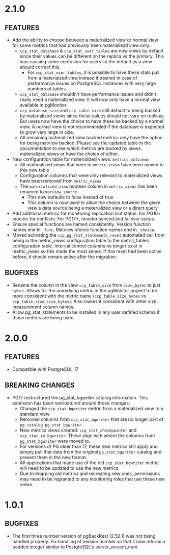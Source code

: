 2.1.0
=====

FEATURES
--------
 - Add the ability to choose between a materialized view or normal view for some metrics that had previously been materialiezd view only.
    - `ccp_stat_database` & `ccp_stat_user_tables` are now views by default since their values can be different on the replica vs the primary. This was causing some confusion for users so the default as a view should correct this. 
        - For `ccp_stat_user_tables`, it is possible to have these stats pull from a materialzed view instead if desired in case of performance issues on PostgreSQL instances with very large numbers of tables. 
    - `ccp_stat_database` shouldn't have performance issues and didn't really need a materialized view. It will now only have a normal view available in pgMonitor.
    - `ccp_database_size` and `ccp_table_size` still default to being backed by materialized views since these values should not vary on replicas. But users now have the choice to have these be backed by a normal view. A normal view is not recommended if the database is expected to grow very large in size.
    - All remaining materialized view backed metrics only have the option for being matview backed. Please see the updated table in the documentation to see which metrics are backed by views, materialized views or have the choice of either. 
 - New configuration table for materialized views: `metrics_matviews`
    - All materialized views that were in `metric_views` have been moved to this new table
    - Configuration columns that were only relevant to materialized views have been removed from `metric_views`
    - The `materialized_view` boolean column in `metric_views` has been renamed to `matview_source`
        - This now defaults to false instead of true
        - This column is now used to allow the choice between the given view's data source being a materialized view or a direct query
 - Add additional metrics for monitoring replication slot status. For PG16+ monitor for conflicts. For PG17+, monitor synced and failover status.
 - Ensure special functions are named consistently. Version function names end in `_func`. Matview choice function names end in `_choice`.
 - Moved activating the `ccp_pg_stat_statements_reset` automated call from being in the metric_views configuration table to the metric_tables configuration table. Interval control columns no longer exist in metric_views so this made the most sense. If this reset had been active before, it should remain active after the migration.
    
BUGFIXES
--------
 - Rename the column in the view `ccp_table_size` from `size_bytes` to just `bytes`. Allows for the underlying metric in the pgMonitor project to be more consistent with the metric name (`ccp_table_size_bytes` vs `ccp_table_size_size_bytes`). Also makes it consistent with other size measurement column names.
 - Allow pg_stat_statements to be installed in any user defined schema if those metrics are being used.


2.0.0
=====

FEATURES
--------
 - Compatible with PostgreSQL 17

BREAKING CHANGES
----------------
 - PG17 restructured the pg_stat_bgwriter catalog information. This extension has been restructured around those changes:
    - Changed the `ccp_stat_bgwriter` metric from a materialized view to a standard view
    - Removed columns from `ccp_stat_bgwriter` that are no longer part of `pg_catalog.pg_stat_bgwriter`
    - New metrics views created: `ccp_stat_checkpointer` and `ccp_stat_io_bgwriter`. These align with where the columns from `pg_stat_bgwriter` were moved to.
    - For versions of PG older than 17, these new metrics still apply and simply pull that data from the original `pg_stat_bgwriter` catalog and present them in the new format.
    - All applications that made use of the old `ccp_stat_bgwriter` metric will need to be updated to use the new metrics.
    - Due to dropping old metrics and recreating new ones, permissions may need to be regranted to any monitoring roles that use these new views.


1.0.1
=====

BUGFIXES
--------
 - The first three number version of pgBackRest (2.52.1) was not being handled properly. Fix handling of version number so that it now returns a padded integer similar to PostgreSQL's server_version_num.
